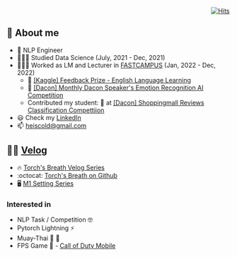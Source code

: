   <div align=right>
	
  [![Hits](https://hits.seeyoufarm.com/api/count/incr/badge.svg?url=https%3A%2F%2Fgithub.com%2Fzzsza)](https://hits.seeyoufarm.com) 
	
  </div>

## :lab_coat: About me
- :goggles: NLP Engineer
- 👨🏻‍🎓️ Studied Data Science (July, 2021 - Dec, 2021)
- 👨🏼‍🏫️ Worked as LM and Lecturer in [FASTCAMPUS](https://fastcampus.co.kr/) (Jan, 2022 - Dec, 2022)
  - :2nd_place_medal: [[Kaggle] Feedback Prize - English Language Learning](https://www.kaggle.com/competitions/feedback-prize-english-language-learning)
  - :medal_sports: [[Dacon] Monthly Dacon Speaker's Emotion Recognition AI Competition](https://dacon.io/competitions/official/236027/overview/description)
  - Contributed my student: :medal_sports: at [[Dacon] Shoppingmall Reviews Classification Compettiion](https://dacon.io/competitions/official/235938/overview/description)
- :smiley: Check my [LinkedIn](https://www.linkedin.com/in/heiswicked/)
- 📫 heiscold@gmail.com

## ✍🏻️ [Velog](https://velog.io/@heiswicked)
- :fire: [Torch's Breath Velog Series](https://velog.io/@heiswicked/series/Torchs-Breath)
- :octocat: [Torch's Breath on Github](https://github.com/renslightsaber/Torchs-Breath)
- :desktop_computer: [M1 Setting Series](https://velog.io/@heiswicked/series/M1Settings)

### Interested in
- NLP Task / Competition :nerd_face:
- Pytorch Lightning ⚡
- Muay-Thai :boxing_glove: :martial_arts_uniform:
- FPS Game :gun: - [Call of Duty Mobile](https://www.callofduty.com/mobile)

<!--
**renslightsaber/renslightsaber** is a ✨ _special_ ✨ repository because its `README.md` (this file) appears on your GitHub profile.

Here are some ideas to get you started:

- 🔭 I’m currently working on ...
- 🌱 I’m currently learning ...
- 👯 I’m looking to collaborate on ...
- 🤔 I’m looking for help with ...
- 💬 Ask me about ...
- 📫 How to reach me: ...
- 😄 Pronouns: ...
- ⚡ Fun fact: ...
-->
